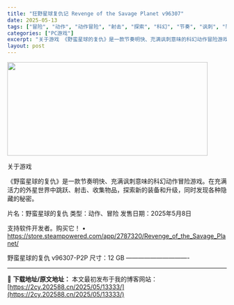 ```yaml
---
title: "狂野星球复仇记 Revenge of the Savage Planet v96307"
date: 2025-05-13
tags: ["冒险", "动作", "动作冒险", "射击", "探索", "科幻", "节奏", "讽刺", "软件"]
categories: ["PC游戏"]
excerpt: "关于游戏 《野蛮星球的复仇》是一款节奏明快、充满讽刺意味的科幻动作冒险游戏。在充满活力的外星世界中跳跃、射击、收集物品，探索新的装备和升级，同时发现各种隐藏的秘密。 片名：野蛮星球的复仇 类型：动作、冒险 发售日期：2025年5月8日 支持软件开发者。购买它！ • https://store.ste&hellip;"
layout: post
---
```


<img src="https://2cy.202588.cn/wp-content/uploads/2025/05/2025051303014880.webp" alt="" width="460" height="215" class="aligncenter size-full wp-image-13330" />

关于游戏

《野蛮星球的复仇》是一款节奏明快、充满讽刺意味的科幻动作冒险游戏。在充满活力的外星世界中跳跃、射击、收集物品，探索新的装备和升级，同时发现各种隐藏的秘密。

片名：野蛮星球的复仇
类型：动作、冒险
发售日期：2025年5月8日

支持软件开发者。购买它！
• https://store.steampowered.com/app/2787320/Revenge_of_the_Savage_Planet/

野蛮星球的复仇 v96307-P2P
尺寸：12 GB
——————————- 

---
📖 **下载地址/原文地址：** 本文最初发布于我的博客网站：[https://2cy.202588.cn/2025/05/13333/](https://2cy.202588.cn/2025/05/13333/)
